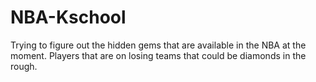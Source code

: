 # NBA-Kschool
Trying to figure out the hidden gems that are available in the NBA at the moment. Players that are on losing teams that could be diamonds in the rough.
